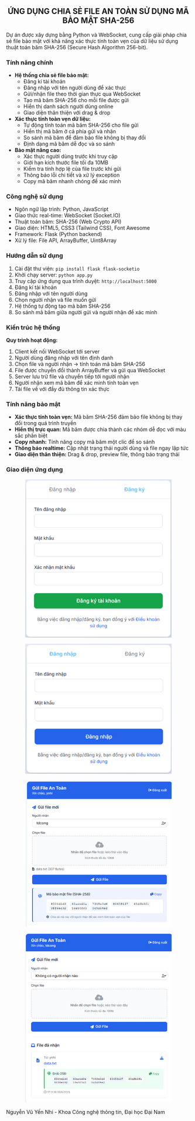 <h2 align="center">ỨNG DỤNG CHIA SẺ FILE AN TOÀN SỬ DỤNG MÃ BẢO MẬT SHA-256</h2>

<p>
Dự án được xây dựng bằng Python và WebSocket, cung cấp giải pháp chia sẻ file bảo mật với khả năng xác thực tính toàn vẹn của dữ liệu sử dụng thuật toán băm SHA-256 (Secure Hash Algorithm 256-bit).
</p>

<h3>Tính năng chính</h3>

<ul>
  <li><strong>Hệ thống chia sẻ file bảo mật:</strong>
    <ul>
      <li>Đăng kí tài khoản</li>
      <li>Đăng nhập với tên người dùng để xác thực</li>
      <li>Gửi/nhận file theo thời gian thực qua WebSocket</li>
      <li>Tạo mã băm SHA-256 cho mỗi file được gửi</li>
      <li>Hiển thị danh sách người dùng online</li>
      <li>Giao diện thân thiện với drag & drop</li>
    </ul>
  </li>
  <li><strong>Xác thực tính toàn vẹn dữ liệu:</strong>
    <ul>
      <li>Tự động tính toán mã băm SHA-256 cho file gửi</li>
      <li>Hiển thị mã băm ở cả phía gửi và nhận</li>
      <li>So sánh mã băm để đảm bảo file không bị thay đổi</li>
      <li>Định dạng mã băm dễ đọc và so sánh</li>
    </ul>
  </li>
  <li><strong>Bảo mật nâng cao:</strong>
    <ul>
      <li>Xác thực người dùng trước khi truy cập</li>
      <li>Giới hạn kích thước file tối đa 10MB</li>
      <li>Kiểm tra tính hợp lệ của file trước khi gửi</li>
      <li>Thông báo lỗi chi tiết và xử lý exception</li>
      <li>Copy mã băm nhanh chóng để xác minh</li>
    </ul>
  </li>
</ul>

<h3>Công nghệ sử dụng</h3>

<ul>
  <li>Ngôn ngữ lập trình: Python, JavaScript</li>
  <li>Giao thức real-time: WebSocket (Socket.IO)</li>
  <li>Thuật toán băm: SHA-256 (Web Crypto API)</li>
  <li>Giao diện: HTML5, CSS3 (Tailwind CSS), Font Awesome</li>
  <li>Framework: Flask (Python backend)</li>
  <li>Xử lý file: File API, ArrayBuffer, Uint8Array</li>
</ul>

<h3>Hướng dẫn sử dụng</h3>

<ol>
  <li>Cài đặt thư viện: <code>pip install flask flask-socketio</code></li>
  <li>Khởi chạy server: <code>python app.py</code></li>
  <li>Truy cập ứng dụng qua trình duyệt: <code>http://localhost:5000</code></li>
  <li>Đăng kí tài khoản</li>
  <li>Đăng nhập với tên người dùng</li>
  <li>Chọn người nhận và file muốn gửi</li>
  <li>Hệ thống tự động tạo mã băm SHA-256</li>
  <li>So sánh mã băm giữa người gửi và người nhận để xác minh</li>
</ol>

<h3>Kiến trúc hệ thống</h3>

<p><strong>Quy trình hoạt động:</strong></p>

<ol>
  <li>Client kết nối WebSocket tới server</li>
  <li>Người dùng đăng nhập với tên định danh</li>
  <li>Chọn file và người nhận → tính toán mã băm SHA-256</li>
  <li>File được chuyển đổi thành ArrayBuffer và gửi qua WebSocket</li>
  <li>Server lưu trữ file và chuyển tiếp tới người nhận</li>
  <li>Người nhận xem mã băm để xác minh tính toàn vẹn</li>
  <li>Tải file về với đầy đủ thông tin xác thực</li>
</ol>

<h3>Tính năng bảo mật</h3>

<ul>
  <li><strong>Xác thực tính toàn vẹn:</strong> Mã băm SHA-256 đảm bảo file không bị thay đổi trong quá trình truyền</li>
  <li><strong>Hiển thị trực quan:</strong> Mã băm được chia thành các nhóm dễ đọc với màu sắc phân biệt</li>
  <li><strong>Copy nhanh:</strong> Tính năng copy mã băm một clic để so sánh</li>
  <li><strong>Thông báo realtime:</strong> Cập nhật trạng thái người dùng và file ngay lập tức</li>
  <li><strong>Giao diện thân thiện:</strong> Drag & drop, preview file, thông báo trạng thái</li>
</ul>

<h3>Giao diện ứng dụng</h3>

<p align="center">
  <img src="https://github.com/YeNhi22/SHA-256/blob/main/Screenshot%202025-06-10%20171342.png" alt="Giao diện đăng kí tài khoản" width="400">
</p>

<p align="center">
  <img src="https://github.com/YeNhi22/SHA-256/blob/main/Screenshot%202025-06-10%20171403.png" alt="Giao diện đăng nhập tài khoản" width="400">
</p>

<p align="center">
  <img src="https://github.com/YeNhi22/SHA-256/blob/main/Screenshot%202025-06-10%20171229.png" alt="Giao diện người gửi" width="400">
</p>

<p align="center">
  <img src="https://github.com/YeNhi22/SHA-256/blob/main/Screenshot%202025-06-10%20171322.png" alt="Giao diện người nhận" width="400">
</p>

<p>Nguyễn Vũ Yến Nhi - Khoa Công nghệ thông tin, Đại học Đại Nam</p>
